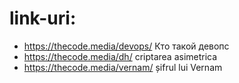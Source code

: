 # link-uri:
+ https://thecode.media/devops/ Кто такой девопс
+ https://thecode.media/dh/ criptarea asimetrica
+ https://thecode.media/vernam/ șifrul lui Vernam

